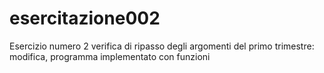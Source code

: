 # esercitazione002
Esercizio numero 2 verifica di ripasso degli argomenti del primo trimestre: modifica, programma implementato con funzioni

